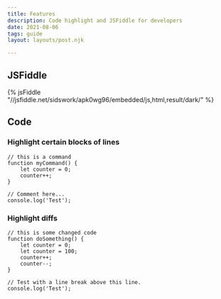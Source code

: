 ```yaml
---
title: Features
description: Code highlight and JSFiddle for developers
date: 2021-08-06
tags: guide
layout: layouts/post.njk

---
```


## JSFiddle

{% jsFiddle "//jsfiddle.net/sidswork/apk0wg96/embedded/js,html,result/dark/" %}

## Code

### Highlight certain blocks of lines

```js/2-3
// this is a command
function myCommand() {
	let counter = 0;
	counter++;
}

// Comment here...
console.log('Test');
```

### Highlight diffs

```js/2,4/3,5
// this is some changed code
function doSomething() {
    let counter = 0;
    let counter = 100;
    counter++;
    counter--;
}

// Test with a line break above this line.
console.log('Test');
```
